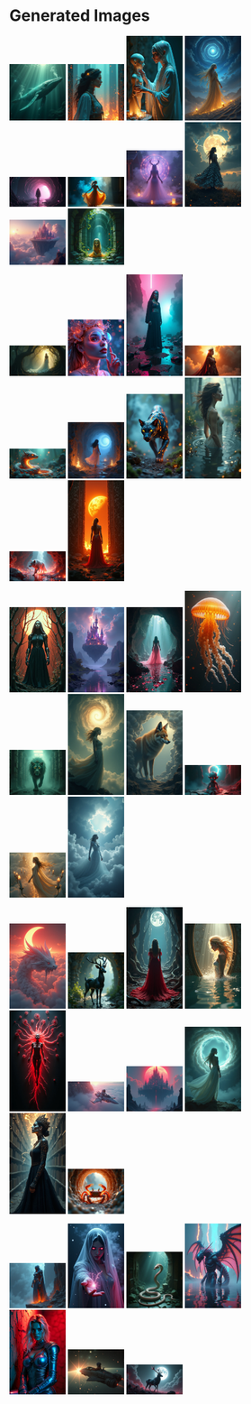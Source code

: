# Generated Images



<img src="2025_07_01_01.png" width="100"/> <img src="2025_07_01_02.png" width="100"/> <img src="2025_07_01_03.png" width="100"/> <img src="2025_07_01_04.png" width="100"/> <img src="2025_07_01_05.png" width="100"/> <img src="2025_07_01_06.png" width="100"/> <img src="2025_07_01_07.png" width="100"/> <img src="2025_07_01_08.png" width="100"/> <img src="2025_07_01_09.png" width="100"/> <img src="2025_07_01_10.png" width="100"/>

<img src="2025_07_01_11.png" width="100"/> <img src="2025_07_01_12.png" width="100"/> <img src="2025_07_01_13.png" width="100"/> <img src="2025_07_01_14.png" width="100"/> <img src="2025_07_01_15.png" width="100"/> <img src="2025_07_01_16.png" width="100"/> <img src="2025_07_01_17.png" width="100"/> <img src="2025_07_01_18.png" width="100"/> <img src="2025_07_01_19.png" width="100"/> <img src="2025_07_01_20.png" width="100"/>

<img src="2025_07_01_21.png" width="100"/> <img src="2025_07_01_22.png" width="100"/> <img src="2025_07_01_23.png" width="100"/> <img src="2025_07_01_24.png" width="100"/> <img src="2025_07_01_25.png" width="100"/> <img src="2025_07_01_26.png" width="100"/> <img src="2025_07_01_27.png" width="100"/> <img src="2025_07_01_28.png" width="100"/> <img src="2025_07_01_29.png" width="100"/> <img src="2025_07_01_30.png" width="100"/>

<img src="2025_07_01_31.png" width="100"/> <img src="2025_07_01_32.png" width="100"/> <img src="2025_07_01_33.png" width="100"/> <img src="2025_07_01_34.png" width="100"/> <img src="2025_07_01_35.png" width="100"/> <img src="2025_07_01_36.png" width="100"/> <img src="2025_07_01_37.png" width="100"/> <img src="2025_07_01_38.png" width="100"/> <img src="2025_07_01_39.png" width="100"/> <img src="2025_07_01_40.png" width="100"/>

<img src="2025_07_01_41.png" width="100"/> <img src="2025_07_01_42.png" width="100"/> <img src="2025_07_01_43.png" width="100"/> <img src="2025_07_01_44.png" width="100"/> <img src="2025_07_01_45.png" width="100"/> <img src="2025_07_01_46.png" width="100"/> <img src="2025_07_01_47.png" width="100"/>